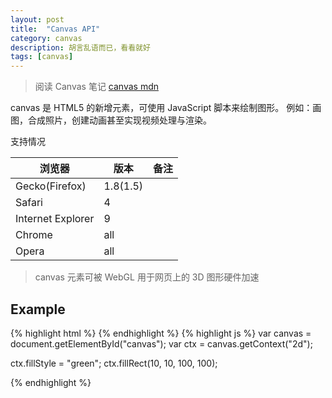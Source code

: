 ```yaml
---
layout: post
title:  "Canvas API"
category: canvas
description: 胡言乱语而已，看看就好
tags: [canvas]
---
```



> 阅读 Canvas 笔记
[canvas mdn](https://developer.mozilla.org/zh-CN/docs/Web/API/Canvas_API)

canvas 是 HTML5 的新增元素，可使用 JavaScript 脚本来绘制图形。
例如：画图，合成照片，创建动画甚至实现视频处理与渲染。

支持情况

| 浏览器 | 版本 | 备注 |
| ------ | ---- | ---- |
| Gecko(Firefox) | 1.8(1.5) |
| Safari | 4 |
| Internet Explorer | 9 |
| Chrome | all |
| Opera  | all |

  
  > canvas 元素可被 WebGL 用于网页上的 3D 图形硬件加速
 
## Example
{% highlight html %}
    <canvas id="canvas"></canvas>
{% endhighlight %}
{% highlight js %}
var canvas = document.getElementById("canvas");
var ctx = canvas.getContext("2d");

ctx.fillStyle = "green";
ctx.fillRect(10, 10, 100, 100);

{% endhighlight %}
